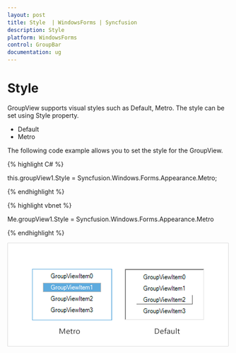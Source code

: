 ```yaml
---
layout: post
title: Style  | WindowsForms | Syncfusion
description: Style 
platform: WindowsForms
control: GroupBar
documentation: ug
---
```

# Style 

GroupView supports visual styles such as Default, Metro. The style can be set using Style property. 

* Default
* Metro

The following code example allows you to set the style for the GroupView.

{% highlight C# %}  

this.groupView1.Style = Syncfusion.Windows.Forms.Appearance.Metro;

{% endhighlight %}



{% highlight vbnet %} 

Me.groupView1.Style = Syncfusion.Windows.Forms.Appearance.Metro

{% endhighlight %}



 ![](Overview_images/Overview_img45.png) 


